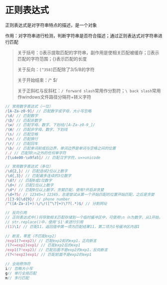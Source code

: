 # 正则表达式

正则表达式是对字符串特点的描述，是一个对象

作用：对字符串进行检测，判断字符串是否符合描述；通过正则表达式对字符串进行匹配

> 关于括号：()表示提取匹配的字符串，副作用是使相关匹配被缓存；[]表示匹配的字符范围；{}表示匹配的长度
>
> 关于反向：`[^358]`匹配除了3/5/8的字符
>
> 关于开始结束：/^ $/
>
> 关于正斜杠与反斜杠：`/ forward slash`常用作分割符；`\ back slash`常用作windows文件路径分隔符+转义字符

```javascript
// 常用数字表达式（一位）
/[A-Za-z0-9]/ // 匹配数字或字母，大小写忽略
/\d/ // 匹配数字
/\D/ // 匹配非数字
/\w/ // 匹配字母、数字、下划线/[A-Za-z0-9_]/
/\W/ // 匹配非字母、数字、下划线
/\s/ // 匹配空格
/\n/ // 匹配换行
/\r/ // 匹配回车
/\b/ // 匹配单词前或后边界，单词边界是单词与空格之间的位置
/./ // 匹配除\n之外的任何单字符
/[\u4e00-\u9fa5]/ // 匹配汉字字符，u=>unicode

// 常用数字表达式（多位）
/\d{2,}/ // 匹配连续2位以上数字
/\d{,3}/ // 匹配最多连续的3位数字
/\d?/ // 匹配0或1位数字
/\d+/ // 匹配1位以上数字
/\d*/ // 匹配0位以上数字，贪婪匹配，使用?开启非贪婪
/\d+?5/ // 12345=》12345，总是尝试从第一个开始匹配的位置开始匹配，之后是贪婪
/1[3-9]\d{9}/ // phone number
/^([A-Za-z]+):\/\/([^\?]+)\??(.*)$/ // 分割网址

// 反向引用
// 正则表达式中()将导致相关匹配存储到一个临时缓冲区中，可使用\n（n为数字，从1开始，最多到99结束)按照从左到右的顺序来访问缓冲区
// str.replace()中，使用'$1'来进行引用
/(1)\1/ // 匹配11，返回值中第一项为匹配结果11，第二项为1号缓冲区内容1
    
// 断言，零宽（不匹配exp2）
/exp1(?=exp2)/ // 匹配exp2前的exp1，正向断言
/(?<=exp2)exp1/ // 匹配exp2后的exp1
/exp1(?!exp2)/ // 匹配后面不是exp2的exp1，反向断言
/(?<!exp2)exp1/ // 匹配前面不是exp2的exp1
    
// 全局修饰符
i// 忽略大小写
g// 单行全局匹配
m// 多行匹配
```

